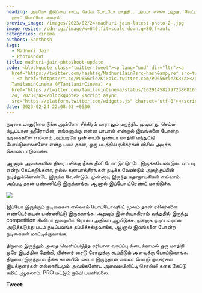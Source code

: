 ```yaml
---
heading: அய்யோ இடுப்பை காட்டி செம்ம போட்டோ மாதுரி.. அடடா என்ன அழகு. லேட்டஸ்ட்
  ஹாட் போட்டோ வைரல்.
preview_image: /images/2023/02/24/madhuri-jain-latest-photo-2-.jpg
image_resize: /cdn-cgi/image/w=640,fit=scale-down,q=80,f=auto
categories: cinema
authors: Santhosh
tags:
  - Madhuri Jain
  - Photoshoot
title: madhuri-jain-phtoshoot-update
code: <blockquote class="twitter-tweet"><p lang="und" dir="ltr"><a
  href="https://twitter.com/hashtag/MadhuriJain?src=hash&amp;ref_src=twsrc%5Etfw">#MadhuriJain</a>
  ! <a href="https://t.co/PU656rleZK">pic.twitter.com/PU656rleZK</a></p>&mdash;
  TamilaninCinema (@TamilaninCinema) <a
  href="https://twitter.com/TamilaninCinema/status/1629145827972386816?ref_src=twsrc%5Etfw">February
  24, 2023</a></blockquote> <script async
  src="https://platform.twitter.com/widgets.js" charset="utf-8"></script>
date: 2023-02-24 22:08:03 +0530
---
```

நடிகை மாதுரியை நீங்க அவ்ளோ சீக்கிரம் யாராலும் மறந்திட முடியாது. செம்ம க்யூட்டான ஹீரோயின், எங்களுக்கு என்ன பாயான் என்றால் இவங்களை போன்ற நடிகைகளை எல்லாம் அப்படியே ஒன் டைம் ஒண்டர் மாதிரி வந்துட்டு போய்டுவாங்களோ என்ற பயம் தான், ஒரு படத்தில் ரசிகர்கள் விசில் அடிச்சு கொண்டாடுவாங்க.

ஆனால் அவங்களின் திரை பசிக்கு நீங்க தீனி போட்டுட்டுட்டே இருக்கவேண்டும். எப்படி என்று கேட்கறீங்களா, நல்ல கதாபாத்திரங்கள் நடிக்க வேண்டும் அதற்குப்பின் நடித்துக்கொண்டே இருக்க வேண்டும். முன்னாடி இருந்த கதாநாயகிகள் எல்லாம் அப்படி தான் பண்ணிட்டு இருக்காங்க. ஆனால் இப்போ ட்ரெண்ட் மாறிடுச்சு.

![](/images/2023/02/24/madhuri-jain-latest-photo-1-.jpg)

இப்போ இருக்கும் நடிகைகள் எல்லாம் போட்டோஷூட் மூலம் தான் ரசிகர்களை எண்டெர்டைன் பண்ணிட்டு இருக்காங்க. அதுவும் இன்ஸ்டாகிராம் வந்ததில் இருந்து competition சினிமா துறையில் ரொம்ப அதிகம் ஆயிடுச்சு. நன்றாக நடிப்பவரால் அடுத்தடுத்து படம் நடிப்பவங்க தப்பிச்சுக்குவாங்க, ஆனால் இவங்களை போன்ற நடிகைகள் மாட்டிக்குவாங்க.

திறமை இருந்தும் அதை வெளிப்படுத்த சரியான வாய்ப்பு கிடைக்காமல் ஒரு மாதிரி ஒரே இடத்தில தேங்கி, பின்னர் சைடு ரோலுக்கு கூப்பிடும் அளவுக்கு போய்டுவாங்க. திறமை இருந்தால் நீங்க கான்பிடெண்டா இருந்தால் எல்லா மொழி நடிகர்கள் இயக்குனர்கள் எல்லாரிடமும் அவங்களோட அவைலபிலிட்டி சொல்லி கதை கேட்டு கமிட் ஆகலாம். PRO மட்டும் நம்பி பயனில்லை. 

**T﻿weet:**